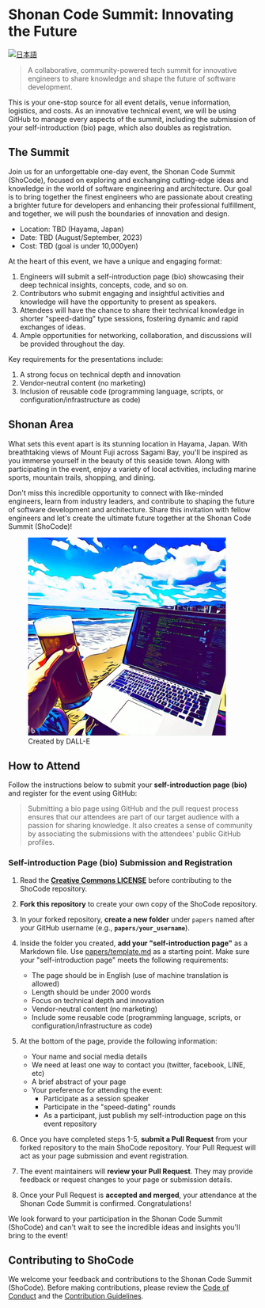 # Shonan Code Summit: Innovating the Future

[![日本語](https://img.shields.io/badge/%F0%9F%87%AF%F0%9F%87%B5-日本語-white?style=plastic)](README_jp.md)

> A collaborative, community-powered tech summit for innovative engineers to
share knowledge and shape the future of software development.

This is your one-stop source for all event details, venue information,
logistics, and costs. As an innovative technical event, we will be using
GitHub to manage every aspects of the summit, including the submission of your
self-introduction (bio) page, which also doubles as registration.

## The Summit

Join us for an unforgettable one-day event, the Shonan Code Summit (ShoCode),
focused on exploring and exchanging cutting-edge ideas and knowledge in the
world of software engineering and architecture. Our goal is to bring together
the finest engineers who are passionate about creating a brighter future for
developers and enhancing their professional fulfillment, and together, we will
push the boundaries of innovation and design.

* Location: TBD (Hayama, Japan)
* Date: TBD (August/September, 2023)
* Cost: TBD (goal is under 10,000yen)

At the heart of this event, we have a unique and engaging format:

1. Engineers will submit a self-introduction page (bio) showcasing their deep
   technical insights, concepts, code, and so on.
1. Contributors who submit engaging and insightful activities and knowledge
   will have the opportunity to present as speakers.
1. Attendees will have the chance to share their technical knowledge in shorter
   "speed-dating" type sessions, fostering dynamic and rapid exchanges of ideas.
1. Ample opportunities for networking, collaboration, and discussions will be
   provided throughout the day.

Key requirements for the presentations include:

1. A strong focus on technical depth and innovation
1. Vendor-neutral content (no marketing)
1. Inclusion of reusable code (programming language, scripts, or
   configuration/infrastructure as code)

## Shonan Area

What sets this event apart is its stunning location in Hayama, Japan. With
breathtaking views of Mount Fuji across Sagami Bay, you'll be inspired as you
immerse yourself in the beauty of this seaside town. Along with participating
in the event, enjoy a variety of local activities, including marine sports,
mountain trails, shopping, and dining.

Don't miss this incredible opportunity to connect with like-minded engineers,
learn from industry leaders, and contribute to shaping the future of software
development and architecture. Share this invitation with fellow engineers and
let's create the ultimate future together at the Shonan Code Summit (ShoCode)!

<figure>
  <img src="resources/top_banner.jpg" alt="Shonan Code Summit"
title="Shonan Code Summit" width="400" height="400">
  <figcaption>Created by DALL-E</figcaption>
</figure>

## How to Attend

Follow the instructions below to submit your **self-introduction page (bio)**
and register for the event using GitHub:

> Submitting a bio page using GitHub and the pull request process ensures that
our attendees are part of our target audience with a passion for sharing
knowledge. It also creates a sense of community by associating the submissions
with the attendees' public GitHub profiles.

### Self-introduction Page (bio) Submission and Registration

1. Read the **[Creative Commons LICENSE](LICENSE)** before contributing to the
   ShoCode repository.
2. **Fork this repository** to create your own copy of the ShoCode repository.
3. In your forked repository, **create a new folder** under `papers` named
   after your GitHub username (e.g., **`papers/your_username`**).
4. Inside the folder you created, **add your "self-introduction page"** as a
   Markdown file. Use [papers/template.md](papers/template.md) as a starting
   point. Make sure your "self-introduction page" meets the following
   requirements:

    * The page should be in English (use of machine translation is allowed)
    * Length should be under 2000 words
    * Focus on technical depth and innovation
    * Vendor-neutral content (no marketing)
    * Include some reusable code (programming language, scripts, or
        configuration/infrastructure as code)

5. At the bottom of the page, provide the following information:

    * Your name and social media details
    * We need at least one way to contact you (twitter, facebook, LINE, etc)
    * A brief abstract of your page
    * Your preference for attending the event:
      * Participate as a session speaker
      * Participate in the "speed-dating" rounds
      * As a participant, just publish my self-introduction page on this event
          repository

6. Once you have completed steps 1-5, **submit a Pull Request** from your
   forked repository to the main ShoCode repository. Your Pull Request will act
   as your page submission and event registration.
7. The event maintainers will **review your Pull Request**. They may provide
   feedback or request changes to your page or submission details.
8. Once your Pull Request is **accepted and merged**, your attendance at the
   Shonan Code Summit is confirmed. Congratulations!

We look forward to your participation in the Shonan Code Summit (ShoCode)
and can't wait to see the incredible ideas and insights you'll bring to the
event!

## Contributing to ShoCode

We welcome your feedback and contributions to the Shonan Code Summit (ShoCode).
Before making contributions, please review the
[Code of Conduct](CODE_OF_CONDUCT.md) and the
[Contribution Guidelines](CONTRIBUTING.md).
